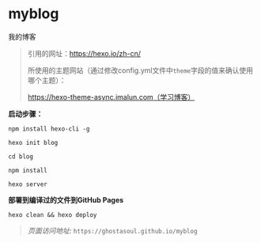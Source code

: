 # myblog
我的博客
>引用的网址：https://hexo.io/zh-cn/
> 
>所使用的主题网站（通过修改config.yml文件中`theme`字段的值来确认使用哪个主题）：
> 
>https://hexo-theme-async.imalun.com（学习博客）


**启动步骤：**
```shell
npm install hexo-cli -g

hexo init blog

cd blog

npm install

hexo server
```

**部署到编译过的文件到GitHub Pages**
```shell
hexo clean && hexo deploy
```

> *页面访问地址:* `https://ghostasoul.github.io/myblog`